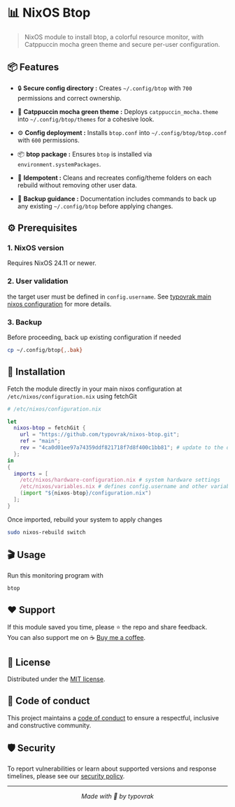 # 📊 NixOS Btop

> NixOS module to install btop, a colorful resource monitor, with Catppuccin mocha green theme and secure per-user configuration.

## 📦 Features

- 🔒 **Secure config directory :** Creates ```~/.config/btop``` with ```700``` permissions and correct ownership.

- 🎨 **Catppuccin mocha green theme :** Deploys ```catppuccin_mocha.theme``` into ```~/.config/btop/themes``` for a cohesive look.

- ⚙️ **Config deployment :** Installs ```btop.conf``` into ```~/.config/btop/btop.conf``` with ```600``` permissions.

- 📦 **btop package :** Ensures ```btop``` is installed via ```environment.systemPackages```.

- 🔄 **Idempotent :** Cleans and recreates config/theme folders on each rebuild without removing other user data.

- 💾 **Backup guidance :** Documentation includes commands to back up any existing ```~/.config/btop``` before applying changes.

## ⚙️ Prerequisites

### 1. NixOS version
Requires NixOS 24.11 or newer.

### 2. User validation
the target user must be defined in ```config.username```. See [typovrak main nixos configuration](https://github.com/typovrak/nixos) for more details.

### 3. Backup
Before proceeding, back up existing configuration if needed
```bash
cp ~/.config/btop{,.bak}
```

## 🚀 Installation
Fetch the module directly in your main nixos configuration at ```/etc/nixos/configuration.nix``` using fetchGit
```nix
# /etc/nixos/configuration.nix

let
  nixos-btop = fetchGit {
    url = "https://github.com/typovrak/nixos-btop.git";
    ref = "main";
    rev = "4ca0d01ee97a74359ddf821718f7d8f400c1bb81"; # update to the desired commit
  };
in
{
  imports = [
    /etc/nixos/hardware-configuration.nix # system hardware settings
    /etc/nixos/variables.nix # defines config.username and other variables, see https://github.com/typovrak/nixos for more details
    (import "${nixos-btop}/configuration.nix")
  ];
}
```

Once imported, rebuild your system to apply changes
```bash
sudo nixos-rebuild switch
```

## 🎬 Usage

Run this monitoring program with
```bash
btop
```

## ❤️ Support

If this module saved you time, please ⭐️ the repo and share feedback.  
You can also support me on ☕ [Buy me a coffee](https://www.buymeacoffee.com/typovrak).

## 📝 License

Distributed under the [MIT license](LICENSE.md).

## 📜 Code of conduct

This project maintains a [code of conduct](.github/CODE_OF_CONDUCT.md) to ensure a respectful, inclusive and constructive community.

## 🛡️ Security

To report vulnerabilities or learn about supported versions and response timelines, please see our [security policy](.github/SECURITY.md).

---

<p align="center"><i>Made with 💜 by typovrak</i></p>

